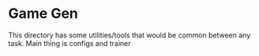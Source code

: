 # Game Gen
This directory has some utilities/tools that would be common between any task. Main thing is configs and trainer
